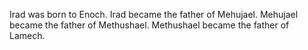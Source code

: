 Irad was born to Enoch. Irad became the father of Mehujael. Mehujael became the father of Methushael. Methushael became the father of Lamech.